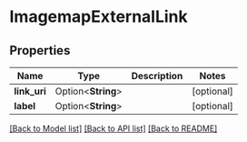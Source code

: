 # ImagemapExternalLink

## Properties

Name | Type | Description | Notes
------------ | ------------- | ------------- | -------------
**link_uri** | Option<**String**> |  | [optional]
**label** | Option<**String**> |  | [optional]

[[Back to Model list]](../README.md#documentation-for-models) [[Back to API list]](../README.md#documentation-for-api-endpoints) [[Back to README]](../README.md)


